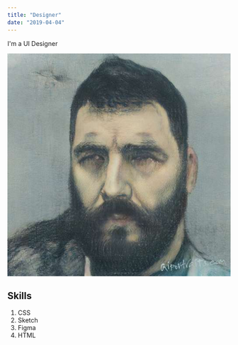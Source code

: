 ```yaml
---
title: "Designer"
date: "2019-04-04"
---
```


I'm a UI Designer

![Avatar](./pic.jpg)

## Skills

1. CSS
2. Sketch
3. Figma
4. HTML